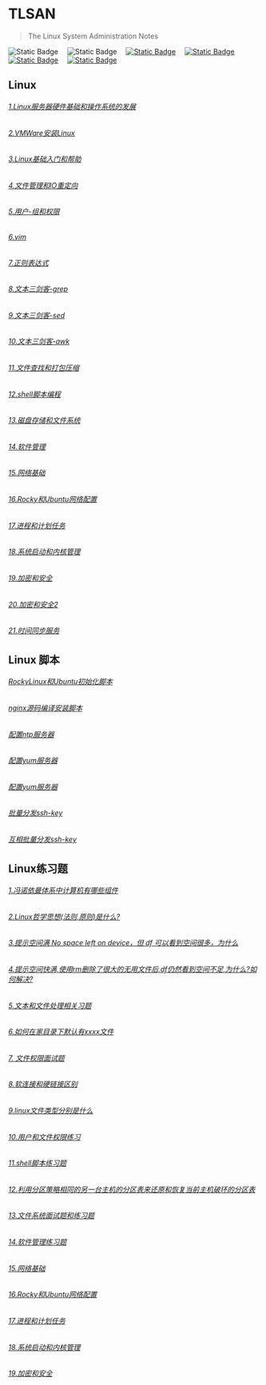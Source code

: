 # TLSAN
> The Linux System Administration Notes

<img alt="Static Badge" src="https://img.shields.io/badge/Linux-Shell-blue">&emsp;
<img alt="Static Badge" src="https://img.shields.io/badge/License-MPL--2.0-yellow">&emsp;
<a href="https://hub.docker.com/"  target="_blank"><img alt="Static Badge" src="https://img.shields.io/badge/docker-red"></a>&emsp;
<a href="https://nginx.org/en/download.html"><img alt="Static Badge" src="https://img.shields.io/badge/nginx-gray"></a>&emsp;
<a href="https://www.vim.org/"><img alt="Static Badge" src="https://img.shields.io/badge/vim-purple"></a>&emsp;
<a href='!function(){var t=30,n=30,o=1500,r=1500,d="mw-harlem_shake_me",m="mw-harlem_shake_slow",c="im_first",h=["im_drunk","im_baked","im_trippin","im_blown"],u="mw-strobe_light",f="mw_added_css";function e(e){e={height:(e=e).offsetHeight,width:e.offsetWidth};return t<e.height&&e.height<o&&n<e.width&&e.width<r}var a=(g=document.documentElement,window.innerWidth?window.innerHeight:g&&!isNaN(g.clientHeight)?g.clientHeight:0),s=window.pageYOffset||Math.max(document.documentElement.scrollTop,document.body.scrollTop);function p(){for(var e=document.getElementsByClassName(d),t=new RegExp("\\b"+d+"\\b");0<e.length;)e[0].className=e[0].className.replace(t,"")}var i,l,g,b=querySelectorAll("h1, h2, h3, h4, h5, h6"),w=b.length,y=null;for(_=0;_<w;_++)if(i=b[_],e(i)&&(l=function(e){for(var t=e,n=0;t;)n+=t.offsetTop,t=t.offsetParent;return n}(l=i),s<=l&&l<=a+s)){y=i;break}if(null!==i){(g=document.createElement("link")).setAttribute("type","text/css"),g.setAttribute("rel","stylesheet"),g.setAttribute("href","./harlem-shake-style.css"),g.setAttribute("class",f),document.body.appendChild(g),function(){var a=document.createElement("audio");a.setAttribute("class",f),a.src="./harlem-shake.mp3";var s=a.loop=!1,i=!1,l=!1;a.addEventListener("timeupdate",function(){var e,t,n=a.currentTime,o=v,r=o.length;if(.5<=n&&!s&&(s=!0,y.className+=" "+d+" "+c),15.5<=n&&!i)for(i=!0,p(),(t=document.createElement("div")).setAttribute("class",u),document.body.appendChild(t),setTimeout(function(){document.body.removeChild(t)},100),e=0;e<r;e++)o[e].className+=" "+d+" "+h[Math.floor(Math.random()*h.length)];28.4<=a.currentTime&&!l&&(l=!0,function(){for(var e=document.getElementsByClassName(d);0<e.length;)e[0].className=e[0].className.replace(d,m);d=m}())},!0),a.addEventListener("ended",function(){p(),function(){for(var e=document.getElementsByClassName(f),t=0;t<e.length;t++)document.body.removeChild(e[t])}()},!0),a.innerHTML="<p>If you are reading this, it is because your browser does not support the audio element. We recommend that you get a new browser.</p>",document.body.appendChild(a),a.play()}();for(var v=[],_=0;_<w;_++)e(i=b[_])&&v.push(i)}else console.warn("Could not find a node of the right size. Please try a different page.")}();' target="_self"><img alt="Static Badge" src="https://img.shields.io/badge/high一下-yellow"></a>&emsp;



## Linux
###### [1.Linux服务器硬件基础和操作系统的发展](./LinuxBasics/1.Linux服务器硬件基础和操作系统的发展.md)
###### [2.VMWare安装Linux](./LinuxBasics/2.VMWare安装Linux.md)
###### [3.Linux基础入门和帮助](./LinuxBasics/3.Linux基础入门和帮助.md)
###### [4.文件管理和IO重定向](./LinuxBasics/4.文件管理和IO重定向.md)
###### [5.用户-组和权限](./LinuxBasics/5.用户-组和权限.md)
###### [6.vim](./LinuxBasics/6.vim.md)
###### [7.正则表达式](./LinuxBasics/7.正则表达式.md)
###### [8.文本三剑客-grep](./LinuxBasics/8.grep.md)
###### [9.文本三剑客-sed](./LinuxBasics/9.sed.md)
###### [10.文本三剑客-awk](./LinuxBasics/10.awk.md)
###### [11.文件查找和打包压缩](./LinuxBasics/11.文件查找和打包压缩.md)
###### [12.shell脚本编程](./LinuxBasics/12.shell脚本编程.md)
###### [13.磁盘存储和文件系统](./LinuxBasics/13.磁盘存储和文件系统.md)
###### [14.软件管理](./LinuxBasics/14.软件管理.md)
###### [15.网络基础](./LinuxBasics/15.网络基础.md)
###### [16.Rocky和Ubuntu网络配置](./LinuxBasics/16.Rocky和Ubuntu网络配置.md)
###### [17.进程和计划任务](./LinuxBasics/17.进程和计划任务.md)
###### [18.系统启动和内核管理](./LinuxBasics/18.系统启动和内核管理.md)
###### [19.加密和安全](./LinuxBasics/19.加密和安全.md)
###### [20.加密和安全2](./LinuxBasics/20.加密和安全2.md)
###### [21.时间同步服务](./LinuxBasics/21.时间同步服务.md)


## Linux 脚本
###### [RockyLinux和Ubuntu初始化脚本](./scripts/system-reset/system_reset.sh)
###### [nginx源码编译安装脚本](./scripts/nginx-install/nginx_install.sh)
###### [配置ntp服务器](./scripts/config-ntp-server/config-ntp-server.sh)
###### [配置yum服务器](./scripts/config-yum-server/config-yum-server.sh)
###### [配置yum服务器](./scripts/config-yum-server/rsync-local-repo.sh)
###### [批量分发ssh-key](./scripts/ssh-key-copy/one2more-ssh-key-copy.sh)
###### [互相批量分发ssh-key](./scripts/ssh-key-copy/more2more-ssh-key-copy.sh)


## Linux练习题 
###### [1.冯诺依曼体系中计算机有哪些组件](./Interview/冯诺依曼体系中计算机有哪些组件.md)
###### [2.Linux哲学思想(法则,原则)是什么?](./Interview/Linux哲学思想是什么.md)
###### [3.提示空间满 No space left on device，但 df 可以看到空间很多，为什么](./Interview/提示空间满Nospaceleftondevice但df可以看到空间很多,为什么.md)
###### [4.提示空间快满,使用rm删除了很大的无用文件后,df仍然看到空间不足,为什么?如何解决?](./Interview/提示空间快满,使用rm删除了很大的无用文件后,df仍然看到空间不足,为什么如何解决.md)
###### [5.文本和文件处理相关习题](./Interview/TextAndFileExercise.md)
###### [6.如何在家目录下默认有xxxx文件](./Interview/如何在家目录下默认有xxxx文件.md)
###### [7. 文件权限面试题](./Interview/文件权限面试题.md)
###### [8.软连接和硬链接区别](./Interview/软连接和硬链接区别.md)
###### [9.linux文件类型分别是什么](./Interview/Linux文件类型.md)
###### [10.用户和文件权限练习](./Interview/用户和文件权限练习.md)
###### [11.shell脚本练习题](./Interview/shell脚本练习题.md)
###### [12.利用分区策略相同的另一台主机的分区表来还原和恢复当前主机破环的分区表](./Interview/利用分区策略相同的另一台主机的分区表来还原和恢复当前主机破环的分区表.md)
###### [13.文件系统面试题和练习题](./Interview/文件系统面试题.md)
###### [14.软件管理练习题](./Interview/软件管理练习题.md)
###### [15.网络基础](./Interview/网路基础.md)
###### [16.Rocky和Ubuntu网络配置](./Interview/Rocky和Ubuntu网络配置.md)
###### [17.进程和计划任务](./Interview/进程和计划任务.md)
###### [18.系统启动和内核管理](./Interview/系统启动和内核管理.md)
###### [19.加密和安全](./Interview/加密和安全.md)



